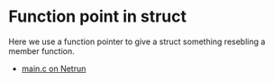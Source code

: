 # Function point in struct

Here we use a function pointer to give a struct something resebling a member function.

 - [main.c on Netrun](https://lawlor.cs.uaf.edu/netrun/run?name=example_c&code=%23include%3Cstdio.h%3E%0D%0A%0D%0Atypedef%20void%20%28%2Adisconnect_t%29%28void%29%3B%0D%0A%0D%0Astruct%20voip_room%20%7B%0D%0A%20%20long%20id%3B%0D%0A%20%20long%20participants%3B%0D%0A%20%20disconnect_t%20disconnect%3B%0D%0A%7D%3B%0D%0A%0D%0Avoid%20default_disconnect%28%29%20%7B%0D%0A%20%20puts%28%22disconnected%22%29%3B%0D%0A%7D%0D%0A%0D%0Aint%20main%28%29%20%7B%0D%0A%20%20struct%20voip_room%20room%3B%0D%0A%20%20room.disconnect%20%3D%20default_disconnect%3B%0D%0A%20%20room.disconnect%28%29%3B%0D%0A%20%20return%200%3B%0D%0A%7D&lang=C&mach=skylake64&mode=main&input=&linkwith=&foo_ret=long&foo_arg0=void&orun=Run&orun=Grade&ocompile=Optimize&ocompile=Warnings)
